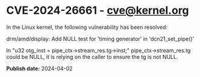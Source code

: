 # CVE-2024-26661 - cve@kernel.org

In the Linux kernel, the following vulnerability has been resolved:

drm/amd/display: Add NULL test for 'timing generator' in 'dcn21_set_pipe()'

In "u32 otg_inst = pipe_ctx->stream_res.tg->inst;"
pipe_ctx->stream_res.tg could be NULL, it is relying on the caller to
ensure the tg is not NULL.

**Publish date:** 2024-04-02
